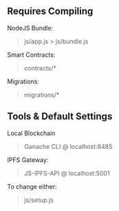 ## Requires Compiling

   NodeJS Bundle:
   > js/app.js > js/bundle.js

   Smart Contracts:
   > contracts/*

   Migrations:
   > migrations/*

## Tools & Default Settings

   Local Blockchain
   > Ganache CLI @ localhost:8485

   IPFS Gateway:
   > JS-IPFS-API @ localhost:5001

   To change either:
   > js/setup.js